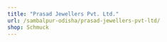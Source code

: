 ```yaml
---
title: "Prasad Jewellers Pvt. Ltd."
url: /sambalpur-odisha/prasad-jewellers-pvt-ltd/
shop: Schmuck
---
```

